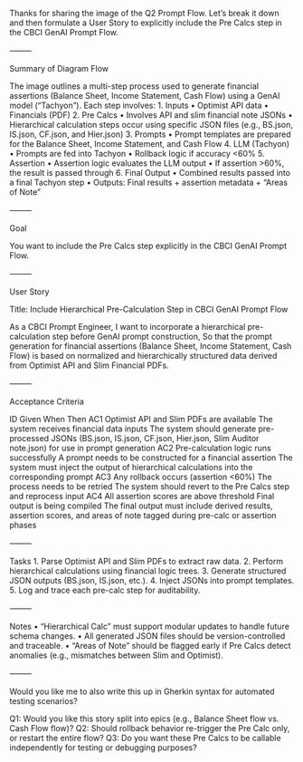Thanks for sharing the image of the Q2 Prompt Flow. Let’s break it down and then formulate a User Story to explicitly include the Pre Calcs step in the CBCI GenAI Prompt Flow.

⸻

Summary of Diagram Flow

The image outlines a multi-step process used to generate financial assertions (Balance Sheet, Income Statement, Cash Flow) using a GenAI model (“Tachyon”). Each step involves:
	1.	Inputs
	•	Optimist API data
	•	Financials (PDF)
	2.	Pre Calcs
	•	Involves API and slim financial note JSONs
	•	Hierarchical calculation steps occur using specific JSON files (e.g., BS.json, IS.json, CF.json, and Hier.json)
	3.	Prompts
	•	Prompt templates are prepared for the Balance Sheet, Income Statement, and Cash Flow
	4.	LLM (Tachyon)
	•	Prompts are fed into Tachyon
	•	Rollback logic if accuracy <60%
	5.	Assertion
	•	Assertion logic evaluates the LLM output
	•	If assertion >60%, the result is passed through
	6.	Final Output
	•	Combined results passed into a final Tachyon step
	•	Outputs: Final results + assertion metadata + “Areas of Note”

⸻

Goal

You want to include the Pre Calcs step explicitly in the CBCI GenAI Prompt Flow.

⸻

User Story

Title: Include Hierarchical Pre-Calculation Step in CBCI GenAI Prompt Flow

As a CBCI Prompt Engineer,
I want to incorporate a hierarchical pre-calculation step before GenAI prompt construction,
So that the prompt generation for financial assertions (Balance Sheet, Income Statement, Cash Flow) is based on normalized and hierarchically structured data derived from Optimist API and Slim Financial PDFs.

⸻

Acceptance Criteria

ID	Given	When	Then
AC1	Optimist API and Slim PDFs are available	The system receives financial data inputs	The system should generate pre-processed JSONs (BS.json, IS.json, CF.json, Hier.json, Slim Auditor note.json) for use in prompt generation
AC2	Pre-calculation logic runs successfully	A prompt needs to be constructed for a financial assertion	The system must inject the output of hierarchical calculations into the corresponding prompt
AC3	Any rollback occurs (assertion <60%)	The process needs to be retried	The system should revert to the Pre Calcs step and reprocess input
AC4	All assertion scores are above threshold	Final output is being compiled	The final output must include derived results, assertion scores, and areas of note tagged during pre-calc or assertion phases



⸻

Tasks
	1.	Parse Optimist API and Slim PDFs to extract raw data.
	2.	Perform hierarchical calculations using financial logic trees.
	3.	Generate structured JSON outputs (BS.json, IS.json, etc.).
	4.	Inject JSONs into prompt templates.
	5.	Log and trace each pre-calc step for auditability.

⸻

Notes
	•	“Hierarchical Calc” must support modular updates to handle future schema changes.
	•	All generated JSON files should be version-controlled and traceable.
	•	“Areas of Note” should be flagged early if Pre Calcs detect anomalies (e.g., mismatches between Slim and Optimist).

⸻

Would you like me to also write this up in Gherkin syntax for automated testing scenarios?

Q1: Would you like this story split into epics (e.g., Balance Sheet flow vs. Cash Flow flow)?
Q2: Should rollback behavior re-trigger the Pre Calc only, or restart the entire flow?
Q3: Do you want these Pre Calcs to be callable independently for testing or debugging purposes?